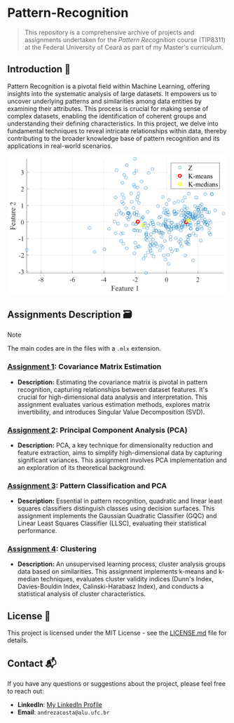 # Pattern-Recognition

> This repository is a comprehensive archive of projects and assignments undertaken for the *Pattern Recognition* course (TIP8311) at the Federal University of Ceará as part of my Master's curriculum.

## Introduction 📖

Pattern Recognition is a pivotal field within Machine Learning, offering insights into the systematic analysis of large datasets. It empowers us to uncover underlying patterns and similarities among data entities by examining their attributes. This process is crucial for making sense of complex datasets, enabling the identification of coherent groups and understanding their defining characteristics. In this project, we delve into fundamental techniques to reveal intricate relationships within data, thereby contributing to the broader knowledge base of pattern recognition and its applications in real-world scenarios.

![Streamflow time series](Figures/scattertc4.png)

## Assignments Description 🗃️

> [!NOTE]
> The main codes are in the files with a `.mlx` extension.

### [Assignment 1](ProblemSet1): Covariance Matrix Estimation
- **Description:** Estimating the covariance matrix is pivotal in pattern recognition, capturing relationships between dataset features. It's crucial for high-dimensional data analysis and interpretation. This assignment evaluates various estimation methods, explores matrix invertibility, and introduces Singular Value Decomposition (SVD).

### [Assignment 2](ProblemSet2): Principal Component Analysis (PCA)
- **Description:** PCA, a key technique for dimensionality reduction and feature extraction, aims to simplify high-dimensional data by capturing significant variances. This assignment involves PCA implementation and an exploration of its theoretical background.

### [Assignment 3](ProblemSet3): Pattern Classification and PCA
- **Description:** Essential in pattern recognition, quadratic and linear least squares classifiers distinguish classes using decision surfaces. This assignment implements the Gaussian Quadratic Classifier (GQC) and Linear Least Squares Classifier (LLSC), evaluating their statistical performance.

### [Assignment 4](ProblemSet4): Clustering
- **Description:** An unsupervised learning process, cluster analysis groups data based on similarities. This assignment implements k-means and k-median techniques, evaluates cluster validity indices (Dunn's Index, Davies-Bouldin Index, Calinski-Harabasz Index), and conducts a statistical analysis of cluster characteristics.

## License 📄

This project is licensed under the MIT License - see the [LICENSE.md](LICENSE.md) file for details.

## Contact 📬

If you have any questions or suggestions about the project, please feel free to reach out:

- **LinkedIn**: [My LinkedIn Profile](https://www.linkedin.com/in/andreza-nascimento-ce/)
- **Email**: `andrezacosta@alu.ufc.br`
